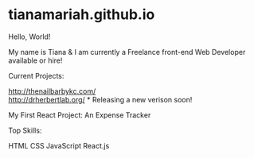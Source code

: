 # tianamariah.github.io
Hello, World! 

My name is Tiana & I am currently a Freelance front-end Web Developer available or hire! 

Current Projects: 

http://thenailbarbykc.com/<br>
http://drherbertlab.org/ * Releasing a new verison soon! 

My First React Project: An Expense Tracker


Top Skills: 

HTML
CSS
JavaScript
React.js 
